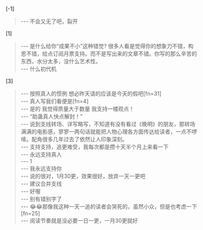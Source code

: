 
[-1] 
>--- 不会又无了吧，裂开<br>

[1] 
>--- 是什么给你“成果不小”这种错觉? 很多人看是觉得你的想象力不错，构思不错，给点订阅月票支持。而不是写出来的文章不错。你写的那么辛苦的东西，水分太多，没什么艺术性。<br>
>--- 什么初代机<br>

[3] 
>--- 按照真人的惯例 想必昨天请的应该是今天的假吧[fn=31]<br>
>--- 真人写我们看便是[fn=4]<br>
>--- 是的  我觉得质量大于数量  我支持一楼观点！<br>
>--- “助蛊真人快点解封！”<br>
>--- 说到支线转场、详写略写，不知道有没有看过《晚明》的朋友，那转场满满的电影感，寥寥一两句话就能把人物心理各方面传达给读者，一点不啰嗦。配角很多几年过去了依然让人印象深刻。<br>
>--- 支持支持，追更难受，我每次都是攒十天半个月上来看一下<br>
>--- 永远支持真人<br>
>--- 1<br>
>--- 我永远支持你<br>
>--- 说的很对，1月30更，效果很好，放弃一天一更吧<br>
>--- 建议合并支线<br>
>--- 好喔<br>
>--- 别有错别字了<br>
>--- 😂😂那像我这种一天一追的读者会哭死的，虽然小众，但是也考虑一下[fn=25]<br>
>--- 阅读节奏就是没必要一日一更，一月30更就好<br>
